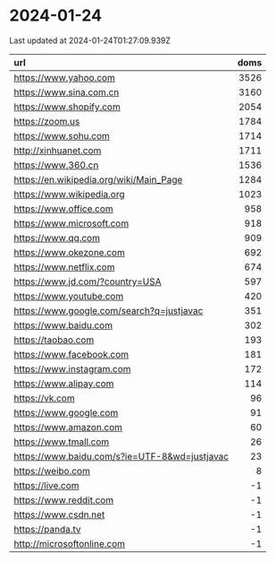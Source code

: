 # 2024-01-24

<!-- BEGIN -->
Last updated at 2024-01-24T01:27:09.939Z

url | doms
:- | -:
https://www.yahoo.com | 3526
https://www.sina.com.cn | 3160
https://www.shopify.com | 2054
https://zoom.us | 1784
https://www.sohu.com | 1714
http://xinhuanet.com | 1711
https://www.360.cn | 1536
https://en.wikipedia.org/wiki/Main_Page | 1284
https://www.wikipedia.org | 1023
https://www.office.com | 958
https://www.microsoft.com | 918
https://www.qq.com | 909
https://www.okezone.com | 692
https://www.netflix.com | 674
https://www.jd.com/?country=USA | 597
https://www.youtube.com | 420
https://www.google.com/search?q=justjavac | 351
https://www.baidu.com | 302
https://taobao.com | 193
https://www.facebook.com | 181
https://www.instagram.com | 172
https://www.alipay.com | 114
https://vk.com | 96
https://www.google.com | 91
https://www.amazon.com | 60
https://www.tmall.com | 26
https://www.baidu.com/s?ie=UTF-8&wd=justjavac | 23
https://weibo.com | 8
https://live.com | -1
https://www.reddit.com | -1
https://www.csdn.net | -1
https://panda.tv | -1
http://microsoftonline.com | -1
<!-- END -->
